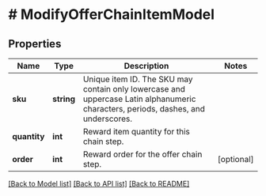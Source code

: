 # # ModifyOfferChainItemModel

## Properties

Name | Type | Description | Notes
------------ | ------------- | ------------- | -------------
**sku** | **string** | Unique item ID. The SKU may contain only lowercase and uppercase Latin alphanumeric characters, periods, dashes, and underscores. |
**quantity** | **int** | Reward item quantity for this chain step. |
**order** | **int** | Reward order for the offer chain step. | [optional]

[[Back to Model list]](../../README.md#models) [[Back to API list]](../../README.md#endpoints) [[Back to README]](../../README.md)
